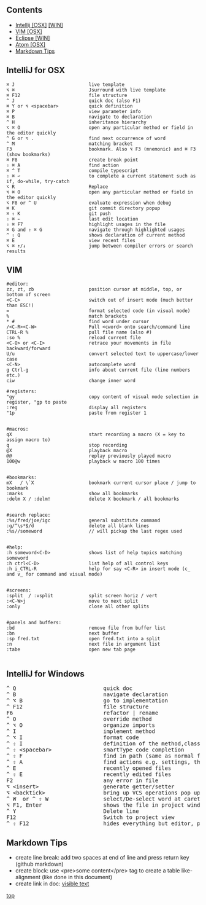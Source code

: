 ## Contents
* [Intellij \[OSX\]](#intellij-for-osx) [\[WIN\]](#intellij-for-windows)
* [VIM \[OSX\]](#vim)
* [Eclipse \[WIN\]](#eclipse-windows)
* [Atom \[OSX\]](#atom-osx)
* [Markdown Tips](#markdown-tips)


## IntelliJ for OSX

```
⌘ J                           live template  
⌥ ⌘                           Jsurround with live template  
⌘ F12                         file structure  
^ J                           quick doc (also F1)  
⌘ Y or ⌥ <spacebar>           quick definition  
⌘ P                           view parameter info  
⌘ B                           navigate to declaration  
^ H                           inheritance hierarchy  
⌥ ⌘ O                         open any particular method or field in the editor quickly  
^ G or ⌥ .                    find next occurrence of word  
^ M                           matching bracket  
F3                            bookmark. Also ⌥ F3 (mnemonic) and ⌘ F3 (show bookmarks)  
⌘ F8                          create break point  
⇧ ⌘ A                         find action  
⌘ ^ T                         compile typescript  
⇧ ⌘ ↩︎                         to complete a current statement such as if, do-while, try-catch  
⌥ R                           Replace  
⌥ ⌘ O                         open any particular method or field in the editor quickly  
⌥ F8 or ^ U                   evaluate expression when debug  
⌘ K                           git commit directory popup  
⌘ ⇧ K                         git push  
⇧ ⌘ ←                         last edit location  
⇧ ⌘ F7                        highlight usages in the file  
⌘ G and ⇧ ⌘ G                 navigate through highlighted usages  
^ ⇧ Q                         shows declaration of current method  
⌘ E                           view recent files  
⌥ ⌘ ↑/↓                       jump between compiler errors or search results
```

## VIM

```
#editor:
zz, zt, zb                    position cursor at middle, top, or bottom of screen
<C-C>                         switch out of insert mode (much better than ESC!)
=                             format selected code (in visual mode)
%                             match brackets
* #                           find word under cursor
/<C-R><C-W>                   Pull <cword> onto search/command line
CTRL-R %                      pull file name (also #)
:so %                         reload current file
<C-O> or <C-I>                retrace your movements in file backward/forward
U/u                           convert selected text to uppercase/lower case
<C-N>                         autocomplete word
g Ctrl-g                      info about current file (line numbers etc.)
ciw                           change inner word

#registers:
"gy                           copy content of visual mode selection in register, "gp to paste  
:reg                          display all registers
"1p                           paste from register 1


#macros:
qX                            start recording a macro (X = key to assign macro to)
q                             stop recording
@X                            playback macro
@@                            replay previously played macro
100@w                         playback w macro 100 times


#bookmarks:
mX   / \`X                    bookmark current cursor place / jump to bookmark
:marks                        show all bookmarks
:delm X / :delm!              delete X bookmark / all bookmarks


#search replace:
:%s/fred/joe/igc              general substitute command
:g/^\s*$/d                    delete all blank lines
:%s//someword                 // will pickup the last regex used


#help:
:h someword<C-D>              shows list of help topics matching someword
:h ctrl<C-D>                  list help of all control keys
:h i_CTRL-R                   help for say <C-R> in insert mode (c_ and v_ for command and visual mode)


#screens:
:split  / :vsplit             split screen horiz / vert
:<C-W>j                       move to next split
:only                         close all other splits


#panels and buffers:
:bd                           remove file from buffer list
:bn                           next buffer
:sp fred.txt                  open fred.txt into a split
:n                            next file in argument list
:tabe                         open new tab page


```



## IntelliJ for Windows  

<pre>
^ Q                           quick doc
^ B                           navigate declaration
^ ⌥ B                         go to implementation
^ F12                         file structure  
F6                            refactor | rename  
^ O                           override method  
^ ⌥ O                         organize imports  
^ I                           implement method  
^ ⌥ I                         format code  
^ ⇧ I                         definition of the method,class where cursor is pointing    
^ ⇧ &lt;spacebar&gt;                smartType code completion  
^ ⇧ F                         find in path (same as normal find but searches all source files  
^ ⇧ A                         find actions e.g. settings, their shortcut if exists  
^ E                           recently opened files  
^ ⇧ E                         recently edited files  
F2                            any error in file  
⌥ &lt;insert&gt;                    generate getter/setter  
⌥ &lt;backtick&gt;                  bring up VCS operations pop up dialogue (++)  
^ W  or ^ ⇧ W                 select/De-select word at caret (repeat to expand to enclosing expressions)  
⌥ F1, Enter                   shows the file in project window   
^ Y                           Delete line  
F12                           Switch to project view  
^ ⇧ F12                       hides everything but editor, press again restore  
</pre>


## Markdown Tips

- create line break: add two spaces at end of line and press return key (github markdown)  
- create block: use &lt;pre&gt;some content&lt;/pre&gt; tag to create a table like-alignment (like done in this document)  
- create link in doc:  [visible text](#title-to-link-to)


<a href="#top">top</a>
